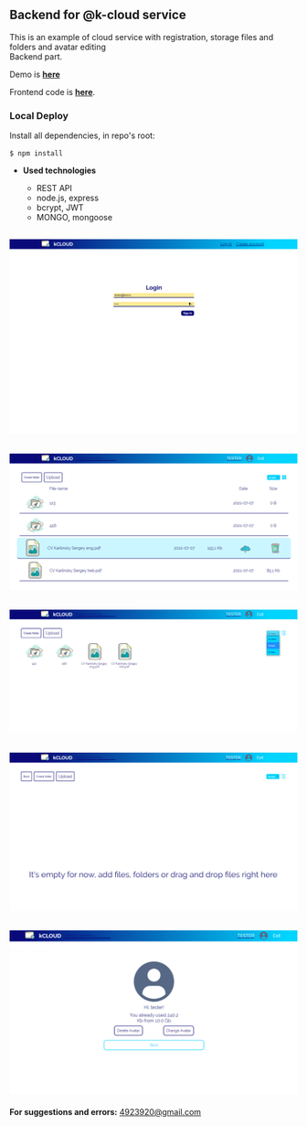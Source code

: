 ## **Backend for @k-cloud service**

This is an example of cloud service with registration, storage files and folders and avatar editing<br />
Backend part. <br />

Demo is <a href="https://kcloud-react.herokuapp.com" target="_blank">**here**</a>

Frontend code is <a href="https://github.com/ieffai/k-cloud-client" target="_blank">**here**</a>.

### Local Deploy

Install all dependencies, in repo's root:

```
$ npm install
```

- **Used technologies**

  - REST API
  - node.js, express
  - bcrypt, JWT
  - MONGO, mongoose

## ![k-cloud](./k-cloud1.png)

## ![k-cloud](./k-cloud2.png)

## ![k-cloud](./k-cloud3.png)

## ![k-cloud](./k-cloud4.png)

## ![k-cloud](./k-cloud5.png)

**For suggestions and errors:**
4923920@gmail.com
